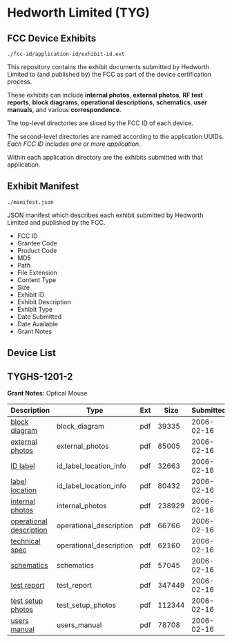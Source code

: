 # Hedworth Limited (TYG)
## FCC Device Exhibits

```
./fcc-id/application-id/exhibit-id.ext
```

This repository contains the exhibit documents submitted by Hedworth Limited to (and published by) the FCC as part of the device certification process.

These exhibits can include **internal photos**, **external photos**, **RF test reports**, **block diagrams**, **operational descriptions**, **schematics**, **user manuals**, and various **correspondence**.

The top-level directories are sliced by the FCC ID of each device.

The second-level directories are named according to the application UUIDs. *Each FCC ID includes one or more application.*

Within each application directory are the exhibits submitted with that application. 

## Exhibit Manifest

```
./manifest.json
```

JSON manifest which describes each exhibit submitted by Hedworth Limited and published by the FCC.

- FCC ID
- Grantee Code
- Product Code
- MD5
- Path
- File Extension
- Content Type
- Size
- Exhibit ID
- Exhibit Description
- Exhibit Type
- Date Submitted
- Date Available
- Grant Notes

## Device List
## TYGHS-1201-2
**Grant Notes:** Optical Mouse

| Description | Type | Ext | Size | Submitted | Available |
| ----------- | ---- | --- | ---- | --------- | --------- |
| [block diagram](TYGHS-1201-2/c9456ccb8fbc410f80ddab282506d2bc/629450.pdf) | block_diagram | pdf | 39335 | 2006-02-16 | 2006-02-16 |
| [external photos](TYGHS-1201-2/c9456ccb8fbc410f80ddab282506d2bc/629452.pdf) | external_photos | pdf | 85005 | 2006-02-16 | 2006-02-16 |
| [ID label](TYGHS-1201-2/c9456ccb8fbc410f80ddab282506d2bc/629453.pdf) | id_label_location_info | pdf | 32663 | 2006-02-16 | 2006-02-16 |
| [label location](TYGHS-1201-2/c9456ccb8fbc410f80ddab282506d2bc/629454.pdf) | id_label_location_info | pdf | 80432 | 2006-02-16 | 2006-02-16 |
| [internal photos](TYGHS-1201-2/c9456ccb8fbc410f80ddab282506d2bc/629455.pdf) | internal_photos | pdf | 238929 | 2006-02-16 | 2006-02-16 |
| [operational description](TYGHS-1201-2/c9456ccb8fbc410f80ddab282506d2bc/629456.pdf) | operational_description | pdf | 66766 | 2006-02-16 | 2006-02-16 |
| [technical spec](TYGHS-1201-2/c9456ccb8fbc410f80ddab282506d2bc/629458.pdf) | operational_description | pdf | 62160 | 2006-02-16 | 2006-02-16 |
| [schematics](TYGHS-1201-2/c9456ccb8fbc410f80ddab282506d2bc/629451.pdf) | schematics | pdf | 57045 | 2006-02-16 | 2006-02-16 |
| [test report](TYGHS-1201-2/c9456ccb8fbc410f80ddab282506d2bc/629457.pdf) | test_report | pdf | 347449 | 2006-02-16 | 2006-02-16 |
| [test setup photos](TYGHS-1201-2/c9456ccb8fbc410f80ddab282506d2bc/629459.pdf) | test_setup_photos | pdf | 112344 | 2006-02-16 | 2006-02-16 |
| [users manual](TYGHS-1201-2/c9456ccb8fbc410f80ddab282506d2bc/629460.pdf) | users_manual | pdf | 78708 | 2006-02-16 | 2006-02-16 |
